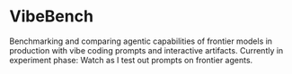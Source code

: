 # VibeBench
Benchmarking and comparing agentic capabilities of frontier models in production with vibe coding prompts and interactive artifacts. Currently in experiment phase: Watch as I test out prompts on frontier agents.

